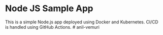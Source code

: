 # Node JS Sample App

This is a simple Node.js app deployed using Docker and Kubernetes. CI/CD is handled using GitHub Actions.
#   a n i l - v e m u r i  
 